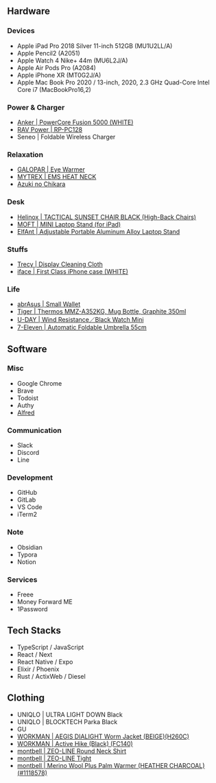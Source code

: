## Hardware

### Devices
- Apple iPad Pro 2018 Silver 11-inch 512GB (MU1U2LL/A)
- Apple Pencil2 (A2051)
- Apple Watch 4 Nike+ 44m (MU6L2J/A)
- Apple Air Pods Pro (A2084)
- Apple iPhone XR (MT0G2J/A)
- Apple Mac Book Pro 2020 / 13-inch, 2020, 2.3 GHz Quad-Core Intel Core i7 (MacBookPro16,2)

### Power & Charger
- [Anker | PowerCore Fusion 5000 (WHITE)](https://www.ankerjapan.com/products/a1621)
- [RAV Power | RP-PC128](https://www.ravpower.jp/rp-pc128/)
- Seneo | Foldable Wireless Charger

### Relaxation
- [GALOPAR | Eye Warmer](https://www.amazon.co.jp/gp/product/B07TVR9977)
- [MYTREX | EMS HEAT NECK](https://item.rakuten.co.jp/leapgrow/mt-p-ehn19w/?s-id=ph_pc_itemname)
- [Azuki no Chikara](https://www.kobayashi.co.jp/brand/azuchika/)

### Desk

- [Helinox | TACTICAL SUNSET CHAIR BLACK (High-Back Chairs)](https://www.amazon.co.jp/-/en/Helinox-Tactical-Sunset-Chair-Black/dp/B0719BPNV5)
- [MOFT | MINI Laptop Stand (for iPad)](https://www.amazon.co.jp/MOFT-MINI%E3%83%8E%E3%83%BC%E3%83%88%E3%83%91%E3%82%BD%E3%82%B3%E3%83%B3%E3%82%B9%E3%82%BF%E3%83%B3%E3%83%89-%E8%BB%BD%E9%87%8F%E3%83%8E%E3%83%BC%E3%83%88%E3%83%91%E3%82%BD%E3%82%B3%E3%83%B3%E3%82%B9%E3%82%BF%E3%83%B3%E3%83%89-%E3%83%8E%E3%83%BC%E3%83%88%E3%83%91%E3%82%BD%E3%82%B3%E3%83%B3%E5%AF%BE%E5%BF%9C-%E6%9C%80%E5%A4%A715-6%E3%82%A4%E3%83%B3%E3%83%81/dp/B07W9KB65T/ref=asc_df_B07W9KB65T/?tag=&linkCode=df0&hvadid=342469099148&hvpos=&hvnetw=g&hvrand=17890984304424898223&hvpone=&hvptwo=&hvqmt=&hvdev=c&hvdvcmdl=&hvlocint=&hvlocphy=1028853&hvtargid=pla-810814982300&ref=&adgrpid=70649750564&th=1)
- [ElfAnt | Adjustable Portable Aluminum Alloy Laptop Stand](https://www.amazon.co.jp/gp/product/B086L35VML)

### Stuffs
- [Trecy | Display Cleaning Cloth](https://www.amazon.co.jp/gp/product/B004NYK0NQ)
- [iface | First Class iPhone case (WHITE)](https://jp.iface.com/tech/categories/case/firstclass)

### Life
- [abrAsus | Small Wallet](https://srcc.store/products/abrasus-small-wallet)
- [Tiger | Thermos MMZ-A352KG, Mug Bottle, Graphite 350ml](https://www.amazon.co.jp/gp/product/B07W4TNKZN)
- [U-DAY | Wind Resistance／Black Watch Mini](http://www.because-jp.com/u-day/D-060282/)
- [7-Eleven | Automatic Foldable Umbrella 55cm](https://www.sej.co.jp/products/a/item/760575/)

## Software

### Misc
- Google Chrome
- Brave
- Todoist
- Authy
- [Alfred](https://www.alfredapp.com/)

### Communication
- Slack
- Discord
- Line

### Development
- GitHub
- GitLab
- VS Code
- iTerm2

### Note
- Obsidian
- Typora
- Notion

### Services

- Freee
- Money Forward ME
- 1Password

## Tech Stacks

- TypeScript / JavaScript
- React / Next
- React Native / Expo
- Elixir / Phoenix
- Rust / ActixWeb / Diesel

## Clothing

- UNIQLO | ULTRA LIGHT DOWN Black
- UNIQLO | BLOCKTECH Parka Black
- GU
- [WORKMAN | AEGIS DIALIGHT Worm Jacket (BEIGE)(H260C)](https://workman.jp/shop/g/g2300068346231/)
- [WORKMAN | Active Hike (Black) (FC140)](https://workman.jp/shop/g/g2300053567054/)
- [montbell | ZEO-LINE Round Neck Shirt](https://en.montbell.jp/products/goods/disp.php?product_id=1107486)
- [montbell | ZEO-LINE Tight](https://en.montbell.jp/products/goods/disp.php?product_id=1107493)
- [montbell | Merino Wool Plus Palm Warmer (HEATHER CHARCOAL) (#1118578)](https://en.montbell.jp/products/goods/disp.php?product_id=1118578)

